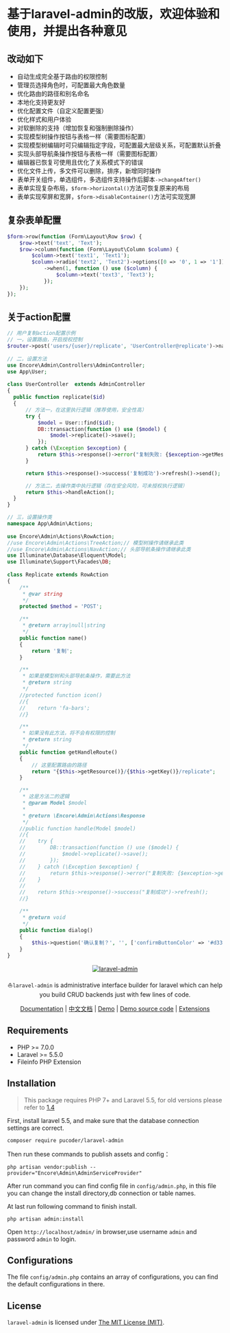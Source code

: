 # 基于laravel-admin的改版，欢迎体验和使用，并提出各种意见

## 改动如下

- 自动生成完全基于路由的权限控制
- 管理员选择角色时，可配置最大角色数量
- 优化路由的路径和别名命名
- 本地化支持更友好
- 优化配置文件（自定义配置更强）
- 优化样式和用户体验
- 对软删除的支持（增加恢复和强制删除操作）
- 实现模型树操作按钮与表格一样（需要图标配置）
- 实现模型树编辑时可只编辑指定字段，可配置最大层级关系，可配置默认折叠
- 实现头部导航条操作按钮与表格一样（需要图标配置）
- 编辑器已恢复可使用且优化了关系模式下的错误
- 优化文件上传，多文件可以删除，排序，新增同时操作
- 表单开关组件，单选组件，多选组件支持操作后脚本`->changeAfter()`
- 表单实现复杂布局，`$form->horizontal()`方法可恢复原来的布局
- 表单实现窄屏和宽屏，`$form->disableContainer()`方法可实现宽屏

## 复杂表单配置

```php
$form->row(function (Form\Layout\Row $row) {
    $row->text('text', 'Text');
    $row->column(function (Form\Layout\Column $column) {
        $column->text('text1', 'Text1');
        $column->radio('text2', 'Text2')->options([0 => '0', 1 => '1'])
            ->when(1, function () use ($column) {
                $column->text('text3', 'Text3');
            });
    });
});
```


## 关于action配置

```php
// 用户复制action配置示例
// 一，设置路由，开启授权控制
$router->post('users/{user}/replicate', 'UserController@replicate')->name('users.replicate');
  
// 二，设置方法
use Encore\Admin\Controllers\AdminController;
use App\User;
  
class UserController  extends AdminController
{
  public function replicate($id)
  {
      // 方法一，在这里执行逻辑（推荐使用，安全性高）
      try {
          $model = User::find($id);
          DB::transaction(function () use ($model) {
              $model->replicate()->save();
          });
      } catch (\Exception $exception) {
          return $this->response()->error("复制失败: {$exception->getMessage()}")->send();
      }

      return $this->response()->success('复制成功')->refresh()->send();

      // 方法二，去操作类中执行逻辑（存在安全风险，可未授权执行逻辑）
      return $this->handleAction();
  }
}

// 三，设置操作类
namespace App\Admin\Actions;
    
use Encore\Admin\Actions\RowAction;
//use Encore\Admin\Actions\TreeAction;// 模型树操作请继承此类
//use Encore\Admin\Actions\NavAction;// 头部导航条操作请继承此类
use Illuminate\Database\Eloquent\Model;
use Illuminate\Support\Facades\DB;
    
class Replicate extends RowAction
{
    /**
     * @var string
     */
    protected $method = 'POST';

    /**
     * @return array|null|string
     */
    public function name()
    {
        return '复制';
    }

    /**
     * 如果是模型树和头部导航条操作，需要此方法
     * @return string
     */
    //protected function icon()
    //{
    //    return 'fa-bars';
    //}

    /**
     * 如果没有此方法，将不会有权限的控制
     * @return string
     */
    public function getHandleRoute()
    {
        // 这里配置路由的路径
        return "{$this->getResource()}/{$this->getKey()}/replicate";
    }

    /**
     * 这是方法二的逻辑
     * @param Model $model
     *
     * @return \Encore\Admin\Actions\Response
     */
    //public function handle(Model $model)
    //{
    //    try {
    //        DB::transaction(function () use ($model) {
    //            $model->replicate()->save();
    //        });
    //    } catch (\Exception $exception) {
    //        return $this->response()->error("复制失败: {$exception->getMessage()}");
    //    }
    //
    //    return $this->response()->success("复制成功")->refresh();
    //}

    /**
     * @return void
     */
    public function dialog()
    {
        $this->question('确认复制？', '', ['confirmButtonColor' => '#d33']);
    }
}
```

<p align="center">
<a href="https://laravel-admin.org/">
<img src="https://laravel-admin.org/images/logo002.png" alt="laravel-admin">
</a>

<p align="center">⛵<code>laravel-admin</code> is administrative interface builder for laravel which can help you build CRUD backends just with few lines of code.</p>

<p align="center">
<a href="https://laravel-admin.org/docs">Documentation</a> |
<a href="https://laravel-admin.org/docs/zh">中文文档</a> |
<a href="https://demo.laravel-admin.org">Demo</a> |
<a href="https://github.com/z-song/demo.laravel-admin.org">Demo source code</a> |
<a href="#extensions">Extensions</a>
</p>

## Requirements

 - PHP >= 7.0.0
 - Laravel >= 5.5.0
 - Fileinfo PHP Extension

## Installation

> This package requires PHP 7+ and Laravel 5.5, for old versions please refer to [1.4](https://laravel-admin.org/docs/v1.4/#/)

First, install laravel 5.5, and make sure that the database connection settings are correct.

```
composer require pucoder/laravel-admin
```

Then run these commands to publish assets and config：

```
php artisan vendor:publish --provider="Encore\Admin\AdminServiceProvider"
```
After run command you can find config file in `config/admin.php`, in this file you can change the install directory,db connection or table names.

At last run following command to finish install.
```
php artisan admin:install
```

Open `http://localhost/admin/` in browser,use username `admin` and password `admin` to login.

## Configurations

The file `config/admin.php` contains an array of configurations, you can find the default configurations in there.

## License

`laravel-admin` is licensed under [The MIT License (MIT)](LICENSE).

